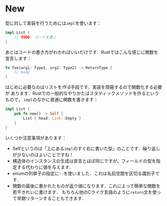 # New

型に対して実装を行うためには`impl`を使います：

```rust ,ignore
impl List {
    // TODO: コードを書く
}
```

あとはコードの書き方がわかればいいだけです．Rustではこんな感じに関数を宣言します：

```rust ,ignore
fn foo(arg1: Type1, arg2: Type2) -> ReturnType {
    // body
}
```

はじめに必要なのはリストを*作る*手段です．実装を隠蔽するので関数化する必要が
あります．Rustでの一般的なやりかたはスタティックメソッドを作るというもので，
`impl`のなかに普通に関数を書きます：

```rust ,ignore
impl List {
    pub fn new() -> Self {
        List { head: Link::Empty }
    }
}
```

いくつか注意事項があります：

* Selfというのは「上にある`impl`のすぐ右に書いた型」のことです．繰り返しが少ないのはよいことですね！
* 構造体のインスタンスの生成は宣言とほぼ同じですが，フィールドの型を指定する代わりに値を与えます．
* enumの列挙子の指定に`::`を使いました．これは名前空間を区切る識別子です．
* 関数の最後に書かれたものが返り値になります．これによって簡単な関数を若干きれいに書けます．
  もちろん他のCライク言語のように`return`文を使って早期リターンすることもできます．























